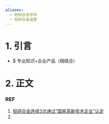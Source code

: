 ```yaml
---
aliases:
  - 轻研合金写作
  - 轻研合金运营
---
```

# 1. 引言
- $ 专业知识+企业产品（相结合）


# 2. 正文


### REF
1. [轻研合金连续3次通过“国家高新技术企业”认定](https://mp.weixin.qq.com/s/IYbtMnr69nKVJPZI8dg55A)
2. 